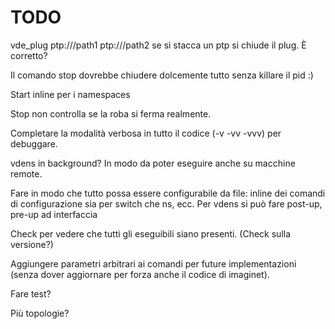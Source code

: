 # TODO

vde_plug ptp:///path1 ptp:///path2  se si stacca un ptp si chiude il plug. È corretto?
 
Il comando stop dovrebbe chiudere dolcemente tutto senza killare il pid :)

Start inline per i namespaces

Stop non controlla se la roba si ferma realmente.

Completare la modalità verbosa in tutto il codice (-v -vv -vvv) per debuggare.

vdens in background? In modo da poter eseguire anche su macchine remote.

Fare in modo che tutto possa essere configurabile da file: inline dei comandi
di configurazione sia per switch che ns, ecc. Per vdens si può fare post-up, pre-up ad interfaccia

Check per vedere che tutti gli eseguibili siano presenti. (Check sulla versione?)

Aggiungere parametri arbitrari ai comandi per future implementazioni (senza dover
aggiornare per forza anche il codice di imaginet).

Fare test?

Più topologie?

